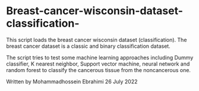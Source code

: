 # Breast-cancer-wisconsin-dataset-classification-
This script loads the breast cancer wisconsin dataset (classification). 
The breast cancer dataset is a classic and binary classification dataset.

The script tries to test some machine learning approaches including Dummy classifier, K nearest neighbor,
Support vector machine, neural network and random forest to classify the 
cancerous tissue from the noncancerous one.

Written by Mohammadhossein Ebrahimi
26 July 2022

